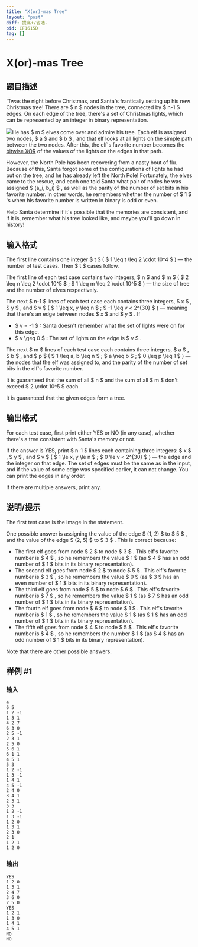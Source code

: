 ```yaml
---
title: "X(or)-mas Tree"
layout: "post"
diff: 提高+/省选-
pid: CF1615D
tag: []
---
```


# X(or)-mas Tree

## 题目描述

'Twas the night before Christmas, and Santa's frantically setting up his new Christmas tree! There are $ n $ nodes in the tree, connected by $ n-1 $ edges. On each edge of the tree, there's a set of Christmas lights, which can be represented by an integer in binary representation.

 ![](https://cdn.luogu.com.cn/upload/vjudge_pic/CF1615D/cdce1a00879a13f8e819670249833036f71cf48d.png)He has $ m $ elves come over and admire his tree. Each elf is assigned two nodes, $ a $ and $ b $ , and that elf looks at all lights on the simple path between the two nodes. After this, the elf's favorite number becomes the [bitwise XOR](https://en.wikipedia.org/wiki/Bitwise_operation#XOR) of the values of the lights on the edges in that path.

However, the North Pole has been recovering from a nasty bout of flu. Because of this, Santa forgot some of the configurations of lights he had put on the tree, and he has already left the North Pole! Fortunately, the elves came to the rescue, and each one told Santa what pair of nodes he was assigned $ (a_i, b_i) $ , as well as the parity of the number of set bits in his favorite number. In other words, he remembers whether the number of $ 1 $ 's when his favorite number is written in binary is odd or even.

Help Santa determine if it's possible that the memories are consistent, and if it is, remember what his tree looked like, and maybe you'll go down in history!

## 输入格式

The first line contains one integer $ t $ ( $ 1 \leq t \leq 2 \cdot 10^4 $ ) — the number of test cases. Then $ t $ cases follow.

The first line of each test case contains two integers, $ n $ and $ m $ ( $ 2 \leq n \leq 2 \cdot 10^5 $ ; $ 1 \leq m \leq 2 \cdot 10^5 $ ) — the size of tree and the number of elves respectively.

The next $ n-1 $ lines of each test case each contains three integers, $ x $ , $ y $ , and $ v $ ( $ 1 \leq x, y \leq n $ ; $ -1 \leq v < 2^{30} $ ) — meaning that there's an edge between nodes $ x $ and $ y $ . If

- $ v = -1 $ : Santa doesn't remember what the set of lights were on for this edge.
- $ v \geq 0 $ : The set of lights on the edge is $ v $ .

The next $ m $ lines of each test case each contains three integers, $ a $ , $ b $ , and $ p $ ( $ 1 \leq a, b \leq n $ ; $ a \neq b $ ; $ 0 \leq p \leq 1 $ ) — the nodes that the elf was assigned to, and the parity of the number of set bits in the elf's favorite number.

It is guaranteed that the sum of all $ n $ and the sum of all $ m $ don't exceed $ 2 \cdot 10^5 $ each.

It is guaranteed that the given edges form a tree.

## 输出格式

For each test case, first print either YES or NO (in any case), whether there's a tree consistent with Santa's memory or not.

If the answer is YES, print $ n-1 $ lines each containing three integers: $ x $ , $ y $ , and $ v $ ( $ 1 \le x, y \le n $ ; $ 0 \le v < 2^{30} $ ) — the edge and the integer on that edge. The set of edges must be the same as in the input, and if the value of some edge was specified earlier, it can not change. You can print the edges in any order.

If there are multiple answers, print any.

## 说明/提示

The first test case is the image in the statement.

One possible answer is assigning the value of the edge $ (1, 2) $ to $ 5 $ , and the value of the edge $ (2, 5) $ to $ 3 $ . This is correct because:

- The first elf goes from node $ 2 $ to node $ 3 $ . This elf's favorite number is $ 4 $ , so he remembers the value $ 1 $ (as $ 4 $ has an odd number of $ 1 $ bits in its binary representation).
- The second elf goes from node $ 2 $ to node $ 5 $ . This elf's favorite number is $ 3 $ , so he remembers the value $ 0 $ (as $ 3 $ has an even number of $ 1 $ bits in its binary representation).
- The third elf goes from node $ 5 $ to node $ 6 $ . This elf's favorite number is $ 7 $ , so he remembers the value $ 1 $ (as $ 7 $ has an odd number of $ 1 $ bits in its binary representation).
- The fourth elf goes from node $ 6 $ to node $ 1 $ . This elf's favorite number is $ 1 $ , so he remembers the value $ 1 $ (as $ 1 $ has an odd number of $ 1 $ bits in its binary representation).
- The fifth elf goes from node $ 4 $ to node $ 5 $ . This elf's favorite number is $ 4 $ , so he remembers the number $ 1 $ (as $ 4 $ has an odd number of $ 1 $ bits in its binary representation).

Note that there are other possible answers.

## 样例 #1

### 输入

```
4
6 5
1 2 -1
1 3 1
4 2 7
6 3 0
2 5 -1
2 3 1
2 5 0
5 6 1
6 1 1
4 5 1
5 3
1 2 -1
1 3 -1
1 4 1
4 5 -1
2 4 0
3 4 1
2 3 1
3 3
1 2 -1
1 3 -1
1 2 0
1 3 1
2 3 0
2 1
1 2 1
1 2 0
```

### 输出

```
YES
1 2 0
1 3 1
2 4 7
3 6 0
2 5 0
YES
1 2 1
1 3 0
1 4 1
4 5 1
NO
NO
```

